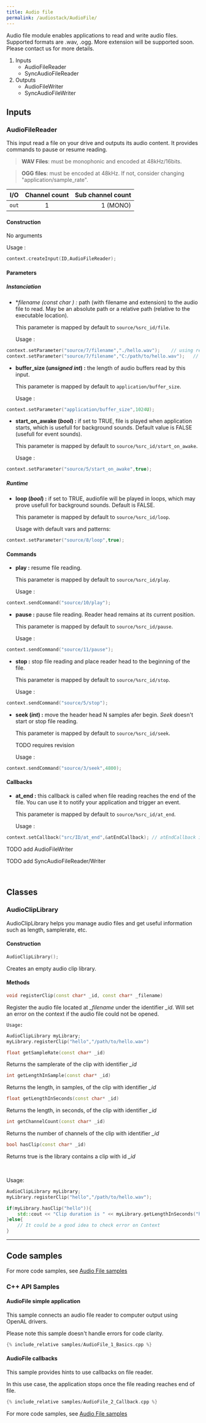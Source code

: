 ```yaml
---
title: Audio file
permalink: /audiostack/AudioFile/
---
```


Audio file module enables applications to read and write audio files. Supported formats are .wav, .ogg. More extension will be supported soon. Please contact us for more details.

1. Inputs
	* AudioFileReader
	* SyncAudioFileReader
2. Outputs
	* AudioFileWriter
	* SyncAudioFileWriter

	
	
	
	
	
	
	
	
	
## Inputs

### AudioFileReader

This input read a file on your drive and outputs its audio content. It provides commands to pause or resume reading.

> **WAV Files**: must be monophonic and encoded at 48kHz/16bits.

> **OGG files**: must be  encoded at 48kHz. If not, consider changing "application/sample_rate".

| I/O		| Channel count 		| Sub channel count	|
-|:-:|-:
|`out`		|1						|1 (MONO)			|

#### Construction

No arguments 

Usage : 
```cpp
context.createInput(ID,AudioFileReader);
```

#### Parameters

##### Instanciation

- **filename (*const char* *) :** path (with filename and extension) to the audio file to read. May be an absolute path or a relative path (relative to the executable location).

	This parameter is mapped by default to `source/%src_id/file`.

	Usage : 
	
```cpp
context.setParameter("source/7/filename","./hello.wav");	// using relative path
context.setParameter("source/7/filename","C:/path/to/hello.wav");	// using absolute path
```
	
- **buffer_size (*unsigned int*) :** the length of audio buffers read by this input.

	This parameter is mapped by default to `application/buffer_size`.

	Usage : 
	
```cpp
context.setParameter("application/buffer_size",1024U);
```


- **start_on_awake (*bool*) :** if set to TRUE, file is played when application starts, which is usefull for background sounds. Default value is FALSE (usefull for event sounds).

	This parameter is mapped by default to `source/%src_id/start_on_awake`.

	Usage : 
	
```cpp
context.setParameter("source/5/start_on_awake",true);
```

##### Runtime

- **loop (*bool*) :** if set to TRUE, audiofile will be played in loops, which may prove usefull for background sounds. Default is FALSE.

	This parameter is mapped by default to `source/%src_id/loop`.

	Usage with default vars and patterns: 
```cpp
context.setParameter("source/8/loop",true);
```


#### Commands

- **play :** resume file reading.

	This parameter is mapped by default to `source/%src_id/play`.

	Usage : 
	
```cpp
context.sendCommand("source/10/play");
```

- **pause :** pause file reading. Reader head remains at its current position.

	This parameter is mapped by default to `source/%src_id/pause`.

	Usage : 
	
```cpp
context.sendCommand("source/11/pause");
```
	
- **stop :** stop file reading and place reader head to the beginning of the file.

	This parameter is mapped by default to `source/%src_id/stop`.

	Usage : 
```cpp
context.sendCommand("source/5/stop");
```
	
- **seek (*int*) :** move the header head N samples afer begin. *Seek* doesn't start or stop file reading.

	This parameter is mapped by default to `source/%src_id/seek`.

	TODO requires revision
	
	Usage : 
```cpp
context.sendCommand("source/3/seek",4800);
```
	
#### Callbacks
	
- **at_end :** this callback is called when file reading reaches the end of the file. You can use it to notify your application and trigger an event.

	This parameter is mapped by default to `source/%src_id/at_end`.

	Usage : 
```cpp
context.setCallback("src/ID/at_end",&atEndCallback); // atEndCallback is an argument-less function returning void.
``` 



TODO add AudioFileWriter

TODO add SyncAudioFileReader/Writer

<br/>	
	
## Classes


### AudioClipLibrary

AudioClipLibrary helps you manage audio files and get useful information such as length, samplerate, etc.

#### Construction

```cpp 
AudioClipLibrary();
```
Creates an empty audio clip library.

#### Methods


```cpp 
void registerClip(const char* _id, const char* _filename)
```
Register the audio file located at *_filename* under the identifier *_id*. Will set an error on the context if the audio file could not be opened.

	Usage:
```cpp 
AudioClipLibrary myLibrary;
myLibrary.registerClip("hello","/path/to/hello.wav")
```



```cpp 
float getSampleRate(const char* _id)
```
Returns the samplerate of the clip with identifier *_id*

```cpp 
int getLengthInSample(const char* _id)
```
Returns the length, in samples, of the clip with identifier *_id*

```cpp 
float getLengthInSeconds(const char* _id)
```
Returns the length, in seconds, of the clip with identifier *_id*

```cpp 
int getChannelCount(const char* _id)
```
Returns the number of channels of the clip with identifier *_id*

```cpp 
bool hasClip(const char* _id)
```
Returns true is the library contains a clip with id *_id*

<br/>

Usage:

```cpp 
AudioClipLibrary myLibrary;
myLibrary.registerClip("hello","/path/to/hello.wav");

if(myLibrary.hasClip("hello")){
	std::cout << "Clip duration is " << myLibrary.getLengthInSeconds("hello") << " seconds." << std::endl;
}else{
	// It could be a good idea to check error on Context
}
```

------

## Code samples

For more code samples, see [Audio File samples](../ExtAudioFileSamples)


### C++ API Samples

#### AudioFile simple application

This sample connects an audio file reader to computer output using OpenAL drivers.

Please note this sample doesn't handle errors for code clarity.

```cpp
{% include_relative samples/AudioFile_1_Basics.cpp %}
```

#### AudioFile callbacks

This sample provides hints to use callbacks on file reader.

In this use case, the application stops once the file reading reaches end of file.

```cpp
{% include_relative samples/AudioFile_2_Callback.cpp %}
```

For more code samples, see [Audio File samples](../ExtAudioFileSamples)


